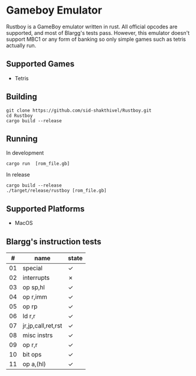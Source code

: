 # Gameboy Emulator

Rustboy is a GameBoy emulator written in rust. 
All official opcodes are supported, and most of Blargg's tests pass.
However, this emulator doesn't support MBC1 or any form of banking so only simple games such as tetris actually run.

## Supported Games
- Tetris

## Building 
```
git clone https://github.com/sid-shakthivel/Rustboy.git
cd Rustboy
cargo build --release
```

## Running

In development
```
cargo run  [rom_file.gb]
```

In release
```
cargo build --release
./target/release/rustboy [rom_file.gb]
```

## Supported Platforms
- MacOS

## Blargg's instruction tests
|#|name|state|
|---|---|---|
|01|special|&check;|
|02|interrupts|&cross;|
|03|op sp,hl|&check;|
|04|op r,imm|&check;|
|05|op rp|&check;|
|06|ld r,r|&check;|
|07|jr,jp,call,ret,rst|&check;|
|08|misc instrs|&check;|
|09|op r,r|&check;|
|10|bit ops|&check;|
|11|op a,(hl)|&check;|